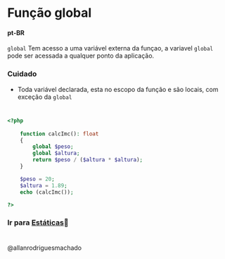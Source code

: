# Função global

#### pt-BR

`global` Tem acesso a uma variável externa da funçao, a variavel `global` pode ser acessada a qualquer ponto
da aplicação.

### Cuidado

* Toda variável declarada, esta no escopo da função e são locais, com exceção da `global`

#

```php
<?php
    
    function calcImc(): float
    {
        global $peso;
        global $altura;
        return $peso / ($altura * $altura);
    }

    $peso = 20;
    $altura = 1.89;
    echo (calcImc());

?>
```

### Ir para [Estáticas](3Estaticas.md)🚀

#

@allanrodriguesmachado
